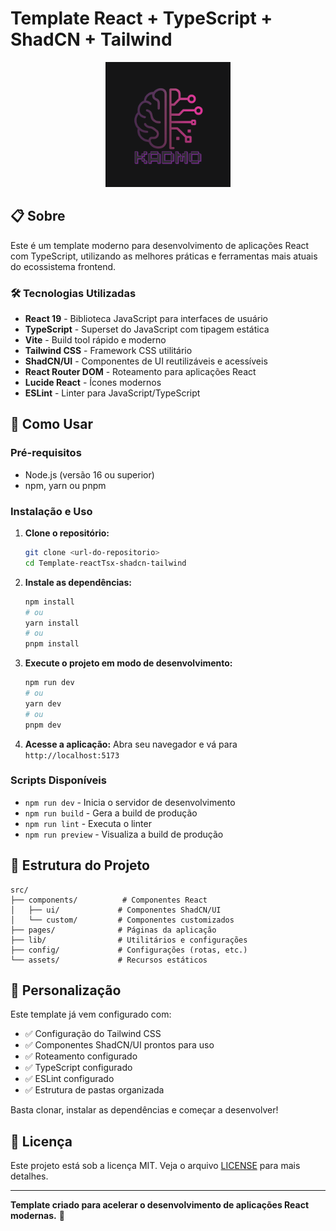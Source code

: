 # Template React + TypeScript + ShadCN + Tailwind

<div align="center">
  <img src="./public/LogoHero.png" alt="Logo" width="200" height="200">
</div>

## 📋 Sobre

Este é um template moderno para desenvolvimento de aplicações React com TypeScript, utilizando as melhores práticas e ferramentas mais atuais do ecossistema frontend.

### 🛠 Tecnologias Utilizadas

- **React 19** - Biblioteca JavaScript para interfaces de usuário
- **TypeScript** - Superset do JavaScript com tipagem estática
- **Vite** - Build tool rápido e moderno
- **Tailwind CSS** - Framework CSS utilitário
- **ShadCN/UI** - Componentes de UI reutilizáveis e acessíveis
- **React Router DOM** - Roteamento para aplicações React
- **Lucide React** - Ícones modernos
- **ESLint** - Linter para JavaScript/TypeScript

## 🚀 Como Usar

### Pré-requisitos

- Node.js (versão 16 ou superior)
- npm, yarn ou pnpm

### Instalação e Uso

1. **Clone o repositório:**
   ```bash
   git clone <url-do-repositorio>
   cd Template-reactTsx-shadcn-tailwind
   ```

2. **Instale as dependências:**
   ```bash
   npm install
   # ou
   yarn install
   # ou
   pnpm install
   ```

3. **Execute o projeto em modo de desenvolvimento:**
   ```bash
   npm run dev
   # ou
   yarn dev
   # ou
   pnpm dev
   ```

4. **Acesse a aplicação:**
   Abra seu navegador e vá para `http://localhost:5173`

### Scripts Disponíveis

- `npm run dev` - Inicia o servidor de desenvolvimento
- `npm run build` - Gera a build de produção
- `npm run lint` - Executa o linter
- `npm run preview` - Visualiza a build de produção

## 📁 Estrutura do Projeto

```
src/
├── components/          # Componentes React
│   ├── ui/             # Componentes ShadCN/UI
│   └── custom/         # Componentes customizados
├── pages/              # Páginas da aplicação
├── lib/                # Utilitários e configurações
├── config/             # Configurações (rotas, etc.)
└── assets/             # Recursos estáticos
```

## 🎨 Personalização

Este template já vem configurado com:

- ✅ Configuração do Tailwind CSS
- ✅ Componentes ShadCN/UI prontos para uso
- ✅ Roteamento configurado
- ✅ TypeScript configurado
- ✅ ESLint configurado
- ✅ Estrutura de pastas organizada

Basta clonar, instalar as dependências e começar a desenvolver!

## 📄 Licença

Este projeto está sob a licença MIT. Veja o arquivo [LICENSE](LICENSE) para mais detalhes.

---

**Template criado para acelerar o desenvolvimento de aplicações React modernas.** 🚀
